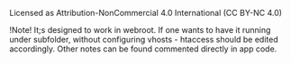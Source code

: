Licensed as Attribution-NonCommercial 4.0 International (CC BY-NC 4.0)

!Note!
It;s designed to work in webroot. If one wants to have it running under subfolder, without configuring vhosts - htaccess should be edited accordingly. Other notes can be found commented directly in app code.
